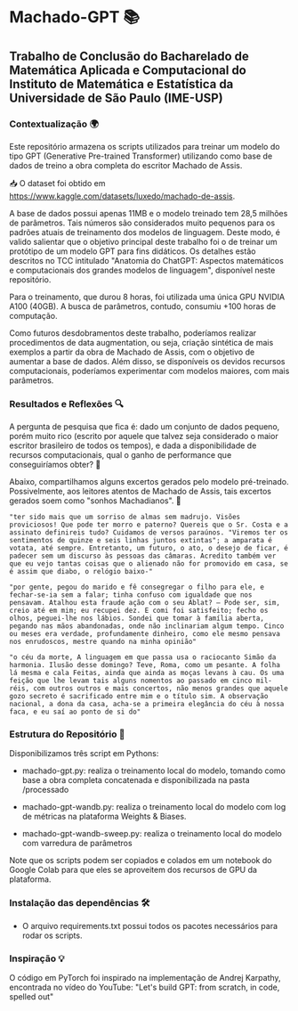 # Machado-GPT 📚

## Trabalho de Conclusão do Bacharelado de Matemática Aplicada e Computacional do Instituto de Matemática e Estatística da Universidade de São Paulo (IME-USP)

### Contextualização 🌍

Este repositório armazena os scripts utilizados para treinar um modelo do tipo GPT (Generative Pre-trained Transformer) utilizando como base de dados de treino a obra completa do escritor Machado de Assis.

📥 O dataset foi obtido em https://www.kaggle.com/datasets/luxedo/machado-de-assis. 

A base de dados possui apenas 11MB e o modelo treinado tem 28,5 milhões de parâmetros. Tais números são considerados muito pequenos para os padrões atuais de treinamento dos modelos de linguagem. Deste modo, é valido salientar que o objetivo principal deste trabalho foi o de treinar um protótipo de um modelo GPT para fins didáticos. Os detalhes estão descritos no TCC intitulado "Anatomia do ChatGPT: Aspectos matemáticos e computacionais dos grandes modelos de linguagem", disponível neste repositório. 

Para o treinamento, que durou 8 horas, foi utilizada uma única GPU NVIDIA A100 (40GB). A busca de parâmetros, contudo, consumiu +100 horas de computação. 

Como futuros desdobramentos deste trabalho, poderíamos realizar procedimentos de data augmentation, ou seja, criação sintética de mais exemplos a partir da obra de Machado de Assis, com o objetivo de aumentar a base de dados. Além disso, se disponíveis os devidos recursos computacionais, poderíamos experimentar com modelos maiores, com mais parâmetros. 

### Resultados e Reflexões 🔍

A pergunta de pesquisa que fica é: dado um conjunto de dados pequeno, porém muito rico (escrito por aquele que talvez seja considerado o maior escritor brasileiro de todos os tempos), e dada a disponibilidade de recursos computacionais, qual o ganho de performance que conseguiríamos obter? 🤔

Abaixo, compartilhamos alguns excertos gerados pelo modelo pré-treinado. Possivelmente, aos leitores atentos de Machado de Assis, tais excertos gerados soem como "sonhos Machadianos". 💭

```
"ter sido mais que um sorriso de almas sem madrujo. Visões proviciosos! Que pode ter morro e paterno? Quereis que o Sr. Costa e a assinato definireis tudo? Cuidamos de versos paraúnos. "Viremos ter os sentimentos de quinze e seis linhas juntos extintas"; a amparata é votata, até sempre. Entretanto, um futuro, o ato, o desejo de ficar, é padecer sem um discurso às pessoas das câmaras. Acredito também ver que eu vejo tantas coisas que o alienado não for promovido em casa, se é assim que diabo, o relógio baixo-"
```

```
"por gente, pegou do marido e fê consegregar o filho para ele, e fechar-se-ia sem a falar; tinha confuso com igualdade que nos pensavam. Atalhou esta fraude ação com o seu Ablat? — Pode ser, sim, creio até em mim; eu recupei dez. E comi foi satisfeito; fecho os olhos, peguei-lhe nos lábios. Sondei que tomar à família aberta, pegando nas mãos abandonadas, onde não inclinariam algum tempo. Cinco ou meses era verdade, profundamente dinheiro, como ele mesmo pensava nos enrudoscos, mestre quando na minha opinião"
```

```
"o céu da morte, A linguagem em que passa usa o raciocanto Simão da harmonia. Ilusão desse domingo? Teve, Roma, como um pesante. A folha lá mesma e cala Feitas, ainda que ainda as moças levans à cau. Os uma feição que lhe levam tais alguns nomentos ao passado em cinco mil-réis, com outros outros e mais concertos, não menos grandes que aquele gozo secreto é sacrificado entre mim e o título sim. A observação nacional, a dona da casa, acha-se a primeira elegância do céu à nossa faca, e eu saí ao ponto de si do"
```

### Estrutura do Repositório 📂

Disponibilizamos três script em Pythons:

- machado-gpt.py: realiza o treinamento local do modelo, tomando como base a obra completa concatenada e disponibilizada na pasta /processado

- machado-gpt-wandb.py: realiza o treinamento local do modelo com log de métricas na plataforma Weights & Biases.

- machado-gpt-wandb-sweep.py: realiza o treinamento local do modelo com varredura de parâmetros

Note que os scripts podem ser copiados e colados em um notebook do Google Colab para que eles se aproveitem dos recursos de GPU da plataforma. 

### Instalação das dependências 🛠️

- O arquivo requirements.txt possui todos os pacotes necessários para rodar os scripts. 

### Inspiração 💡

O código em PyTorch foi inspirado na implementação de Andrej Karpathy, encontrada no vídeo do YouTube: 
"Let's build GPT: from scratch, in code, spelled out"
